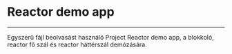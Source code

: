 # Reactor demo app

---

Egyszerű fájl beolvasást használó Project Reactor demo app, a blokkoló, reactor fő szál és reactor háttérszál 
demózására.